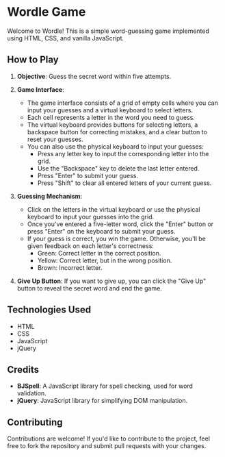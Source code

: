 # Wordle Game

Welcome to Wordle! This is a simple word-guessing game implemented using HTML, CSS, and vanilla JavaScript.

## How to Play

1. **Objective**: Guess the secret word within five attempts.

2. **Game Interface**:
   - The game interface consists of a grid of empty cells where you can input your guesses and a virtual keyboard to select letters.
   - Each cell represents a letter in the word you need to guess.
   - The virtual keyboard provides buttons for selecting letters, a backspace button for correcting mistakes, and a clear button to reset your guesses.
   - You can also use the physical keyboard to input your guesses:
     - Press any letter key to input the corresponding letter into the grid.
     - Use the "Backspace" key to delete the last letter entered.
     - Press "Enter" to submit your guess.
     - Press "Shift" to clear all entered letters of your current guess.

3. **Guessing Mechanism**:
   - Click on the letters in the virtual keyboard or use the physical keyboard to input your guesses into the grid.
   - Once you've entered a five-letter word, click the "Enter" button or press "Enter" on the keyboard to submit your guess.
   - If your guess is correct, you win the game. Otherwise, you'll be given feedback on each letter's correctness:
     - Green: Correct letter in the correct position.
     - Yellow: Correct letter, but in the wrong position.
     - Brown: Incorrect letter.

4. **Give Up Button**: If you want to give up, you can click the "Give Up" button to reveal the secret word and end the game.

## Technologies Used

- HTML
- CSS
- JavaScript
- jQuery

## Credits

- **BJSpell**: A JavaScript library for spell checking, used for word validation.
- **jQuery**: JavaScript library for simplifying DOM manipulation.

## Contributing

Contributions are welcome! If you'd like to contribute to the project, feel free to fork the repository and submit pull requests with your changes.

